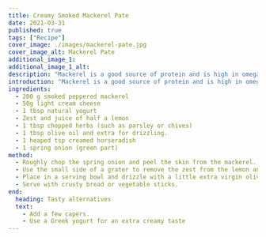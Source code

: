 ```yaml
---
title: Creamy Smoked Mackerel Pate
date: 2021-03-31
published: true
tags: ["Recipe"]
cover_image: ./images/mackerel-pate.jpg
cover_image_alt: Mackerel Pate
additional_image_1:
additional_image_1_alt:
description: "Mackerel is a good source of protein and is high in omega three. Serve with vegetable sticks to count towards your five a day."
introduction: "Mackerel is a good source of protein and is high in omega three. Serve with vegetable sticks to count towards your five a day."
ingredients:
  - 200 g smoked peppered mackerel
  - 50g light cream cheese
  - 1 tbsp natural yogurt
  - Zest and juice of half a lemon
  - 1 tbsp chopped herbs (such as parsley or chives)
  - 1 tbsp olive oil and extra for drizzling.
  - 1 heaped tsp creamed horseradish
  - 1 spring onion (green part)
method:
  - Roughly chop the spring onion and peel the skin from the mackerel.
  - Use the small side of a grater to remove the zest from the lemon and add it, and the rest of the ingredients to a food processor, squeezing in the lemon juice last. Turn the processor on and mix for 3-4 minutes. Taste and adjust seasoning if needed.
  - Place in a serving bowl and drizzle with a little extra virgin olive oil before serving.
  - Serve with crusty bread or vegetable sticks.
end:
  heading: Tasty alternatives
  text:
    - Add a few capers.
    - Use a Greek yogurt for an extra creamy taste
---
```

